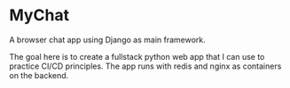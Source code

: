 # MyChat
A browser chat app using Django as main framework.

The goal here is to create a fullstack python web app that I can use to practice CI/CD principles.
The app runs with redis and nginx as containers on the backend.
